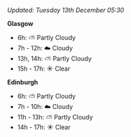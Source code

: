 *Updated: Tuesday 13th December 05:30*

**Glasgow**

* 6h: :partly_sunny: Partly Cloudy
* 7h - 12h: :cloud: Cloudy
* 13h, 14h: :partly_sunny: Partly Cloudy
* 15h - 17h: :sunny: Clear

**Edinburgh**

* 6h: :partly_sunny: Partly Cloudy
* 7h - 10h: :cloud: Cloudy
* 11h - 13h: :partly_sunny: Partly Cloudy
* 14h - 17h: :sunny: Clear
